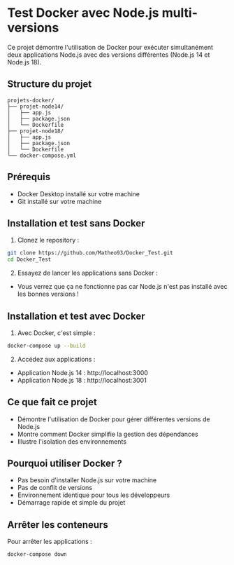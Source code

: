# Test Docker avec Node.js multi-versions

Ce projet démontre l'utilisation de Docker pour exécuter simultanément deux applications Node.js avec des versions différentes (Node.js 14 et Node.js 18).

## Structure du projet
```
projets-docker/
├── projet-node14/
│   ├── app.js
│   ├── package.json
│   └── Dockerfile
├── projet-node18/
│   ├── app.js
│   ├── package.json
│   └── Dockerfile
└── docker-compose.yml
```

## Prérequis
- Docker Desktop installé sur votre machine
- Git installé sur votre machine

## Installation et test sans Docker

1. Clonez le repository :
```bash
git clone https://github.com/Matheo93/Docker_Test.git
cd Docker_Test
```

2. Essayez de lancer les applications sans Docker :
- Vous verrez que ça ne fonctionne pas car Node.js n'est pas installé avec les bonnes versions !

## Installation et test avec Docker

1. Avec Docker, c'est simple :
```bash
docker-compose up --build
```

2. Accédez aux applications :
- Application Node.js 14 : http://localhost:3000
- Application Node.js 18 : http://localhost:3001

## Ce que fait ce projet

- Démontre l'utilisation de Docker pour gérer différentes versions de Node.js
- Montre comment Docker simplifie la gestion des dépendances
- Illustre l'isolation des environnements

## Pourquoi utiliser Docker ?

- Pas besoin d'installer Node.js sur votre machine
- Pas de conflit de versions
- Environnement identique pour tous les développeurs
- Démarrage rapide et simple du projet

## Arrêter les conteneurs

Pour arrêter les applications :
```bash
docker-compose down
```

